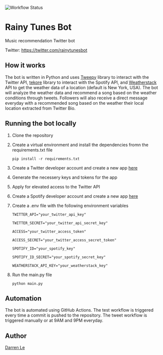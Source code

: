 ![Workflow Status](https://github.com/DarrenLe20/rainy-tunes-bot/actions//workflows/test.yml/badge.svg?event=push)

# Rainy Tunes Bot

Music recommendation Twitter bot

Twitter: https://twitter.com/rainytunesbot

## How it works

The bot is written in Python and uses [Tweepy](https://www.tweepy.org/) library to interact with the Twitter API, [tekore](https://tekore.readthedocs.io/en/stable/) library to interact with the Spotify API, and [Weatherstack](https://weatherstack.com/) API to get the weather data of a location (default is New York, USA). The bot will analyze the weather data and recommend a song based on the weather conditions through tweets. Followers will also receive a direct message everyday with a recommended song based on the weather their local location extracted from Twitter Bio.

## Running the bot locally

1. Clone the repository
2. Create a virtual environment and install the dependencies fromn the requirements.txt file

      ```pip install -r requirements.txt```

3. Create a Twitter developer account and create a new app [here](https://developer.twitter.com/)
4. Generate the necessery keys and tokens for the app
5. Apply for elevated access to the Twitter API
6. Create a Spotify developer account and create a new app [here](https://developer.spotify.com/dashboard/)
7. Create a .env file with the following environment variables

      ```TWITTER_API="your_twitter_api_key"```

      ```TWITTER_SECRET="your_twitter_api_secret_key"```

      ```ACCESS="your_twitter_access_token"```

      ```ACCESS_SECRET="your_twitter_access_secret_token"```

      ```SPOTIFY_ID="your_spotify_key"```

      ```SPOTIFY_ID_SECRET="your_spotify_secret_key"```

      ```WEATHERSTACK_API_KEY="your_weatherstack_key"```

8. Run the main.py file

      ```python main.py```

## Automation

The bot is automated using GitHub Actions. The test workflow is triggered every time a commit is pushed to the repository. The tweet workflow is triggered manually or at 9AM and 9PM everyday.

## Author

[Darren Le](https://github.com/DarrenLe20)
